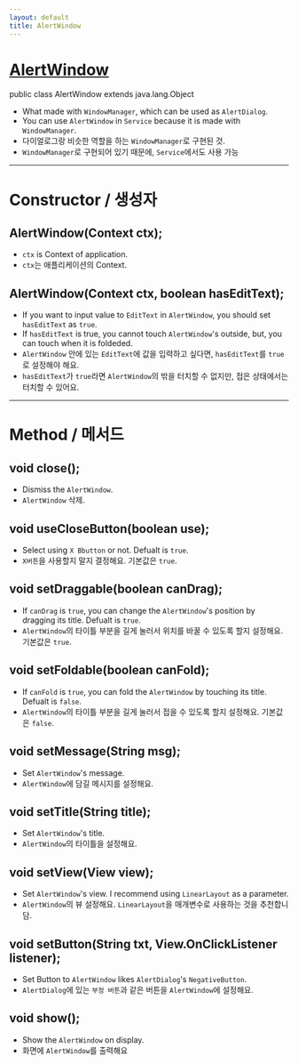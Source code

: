 ```yaml
---
layout: default
title: AlertWindow
---
```


# [AlertWindow](https://github.com/DarkTornado/AlertWindow)
public class AlertWindow extends java.lang.Object

* What made with `WindowManager`, which can be used as `AlertDialog`.
* You can use `AlertWindow` in `Service` because it is made with `WindowManager`.
* 다이얼로그랑 비슷한 역할을 하는 `WindowManager`로 구현된 것.
* `WindowManager`로 구현되어 있기 때문에, `Service`에서도 사용 가능

***

# Constructor / 생성자

## AlertWindow(Context ctx);
* `ctx` is Context of application.
* `ctx`는 애플리케이션의 Context.

## AlertWindow(Context ctx, boolean hasEditText);
* If you want to input value to `EditText` in `AlertWindow`, you should set `hasEditText` as `true`.
* If `hasEditText` is true, you cannot touch `AlertWindow`'s outside, but, you can touch when it is foldeded.
* `AlertWindow` 안에 있는 `EditText`에 값을 입력하고 싶다면, `hasEditText`를 `true`로 설정해야 해요.
* `hasEditText`가 `true`라면 `AlertWindow`의 밖을 터치할 수 없지만, 접은 상태에서는 터치할 수 있어요.

***

# Method / 메서드

## void close();
* Dismiss the `AlertWindow`.
* `AlertWindow` 삭제.

## void useCloseButton(boolean use);
* Select using `X Bbutton` or not. Defualt is `true`.
* `X버튼`을 사용할지 말지 결정해요. 기본값은 `true`.

## void setDraggable(boolean canDrag);
* If `canDrag` is `true`, you can change the `AlertWindow`'s position by dragging its title. Defualt is `true`.
* `AlertWindow`의 타이틀 부분을 길게 눌러서 위치를 바꿀 수 있도록 할지 설정해요. 기본값은 `true`.

## void setFoldable(boolean canFold);
* If `canFold` is `true`, you can fold the `AlertWindow` by touching its title. Defualt is `false`.
* `AlertWindow`의 타이틀 부분을 길게 눌러서 접을 수 있도록 할지 설정해요. 기본값은 `false`.

## void setMessage(String msg);
* Set `AlertWindow`'s message.
* `AlertWindow`에 담길 메시지를 설정해요.

## void setTitle(String title);
* Set `AlertWindow`'s title.
* `AlertWindow`의 타이틀을 설정해요.

## void setView(View view);
* Set `AlertWindow`'s view. I recommend using `LinearLayout` as a parameter.
* `AlertWindow`의 뷰 설정해요. `LinearLayout`을 매개변수로 사용하는 것을 추천합니담.

## void setButton(String txt, View.OnClickListener listener);
* Set Button to `AlertWindow` likes `AlertDialog`'s `NegativeButton`.
* `AlertDialog`에 있는 `부정 버튼`과 같은 버튼을 `AlertWindow`에 설정해요.

## void show();
* Show the `AlertWindow` on display.
* 화면에 `AlertWindow`를 출력해요

